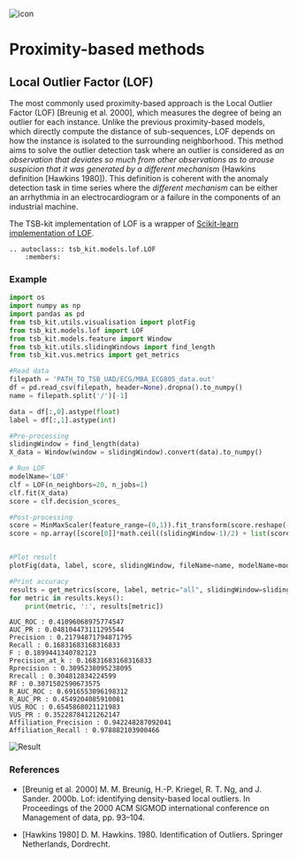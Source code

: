 ![icon](../../images/method_icons/proximity.png "icon")
# Proximity-based methods

## Local Outlier Factor (LOF)

The most commonly used proximity-based approach is the Local Outlier Factor (LOF) [Breunig et al. 2000], which measures the degree of being an outlier for each instance. Unlike the previous proximity-based models, which directly compute the distance of sub-sequences, LOF depends on how the instance is isolated to the surrounding neighborhood. This method aims to solve the outlier detection task where an outlier is considered as *an observation that deviates so much from other observations as to arouse suspicion that it was generated by a different mechanism* (Hawkins definition [Hawkins 1980]). This definition is coherent with the anomaly detection task in time series where the *different mechanism* can be either an arrhythmia in an electrocardiogram or a failure in the components of an industrial machine.

The TSB-kit implementation of LOF is a wrapper of [Scikit-learn implementation of LOF](https://scikit-learn.org/stable/modules/generated/sklearn.neighbors.LocalOutlierFactor.html).


```{eval-rst}  
.. autoclass:: tsb_kit.models.lof.LOF
    :members:

```

### Example

```python
import os
import numpy as np
import pandas as pd
from tsb_kit.utils.visualisation import plotFig
from tsb_kit.models.lof import LOF
from tsb_kit.models.feature import Window
from tsb_kit.utils.slidingWindows import find_length
from tsb_kit.vus.metrics import get_metrics

#Read data
filepath = 'PATH_TO_TSB_UAD/ECG/MBA_ECG805_data.out'
df = pd.read_csv(filepath, header=None).dropna().to_numpy()
name = filepath.split('/')[-1]

data = df[:,0].astype(float)
label = df[:,1].astype(int)

#Pre-processing    
slidingWindow = find_length(data)
X_data = Window(window = slidingWindow).convert(data).to_numpy()

# Run LOF
modelName='LOF'
clf = LOF(n_neighbors=20, n_jobs=1)
clf.fit(X_data)
score = clf.decision_scores_

#Post-processing
score = MinMaxScaler(feature_range=(0,1)).fit_transform(score.reshape(-1,1)).ravel()
score = np.array([score[0]]*math.ceil((slidingWindow-1)/2) + list(score) + [score[-1]]*((slidingWindow-1)//2))


#Plot result
plotFig(data, label, score, slidingWindow, fileName=name, modelName=modelName)

#Print accuracy
results = get_metrics(score, label, metric="all", slidingWindow=slidingWindow)
for metric in results.keys():
    print(metric, ':', results[metric])
```
```
AUC_ROC : 0.41096068975774547
AUC_PR : 0.048104473111295544
Precision : 0.21794871794871795
Recall : 0.16831683168316833
F : 0.1899441340782123
Precision_at_k : 0.16831683168316833
Rprecision : 0.3095238095238095
Rrecall : 0.304812834224599
RF : 0.3071502590673575
R_AUC_ROC : 0.6916553096198312
R_AUC_PR : 0.4549204085910081
VUS_ROC : 0.6545868021121983
VUS_PR : 0.35228784121262147
Affiliation_Precision : 0.942248287092041
Affiliation_Recall : 0.978882103900466
```
![Result](../../images/method_results/LOF.png "LOF Result")

### References

* [Breunig et al. 2000] M. M. Breunig, H.-P. Kriegel, R. T. Ng, and J. Sander. 2000b. Lof: identifying density-based local outliers. In Proceedings of the 2000 ACM SIGMOD international conference on Management of data, pp. 93–104.

* [Hawkins 1980] D. M. Hawkins. 1980. Identification of Outliers. Springer Netherlands, Dordrecht.

